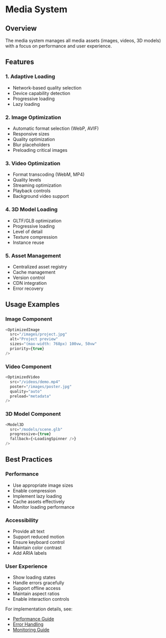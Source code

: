 # Media System

## Overview

The media system manages all media assets (images, videos, 3D models) with a focus on performance and user experience.

## Features

### 1. Adaptive Loading
- Network-based quality selection
- Device capability detection
- Progressive loading
- Lazy loading

### 2. Image Optimization
- Automatic format selection (WebP, AVIF)
- Responsive sizes
- Quality optimization
- Blur placeholders
- Preloading critical images

### 3. Video Optimization
- Format transcoding (WebM, MP4)
- Quality levels
- Streaming optimization
- Playback controls
- Background video support

### 4. 3D Model Loading
- GLTF/GLB optimization
- Progressive loading
- Level of detail
- Texture compression
- Instance reuse

### 5. Asset Management
- Centralized asset registry
- Cache management
- Version control
- CDN integration
- Error recovery

## Usage Examples

### Image Component
```typescript
<OptimizedImage
  src="/images/project.jpg"
  alt="Project preview"
  sizes="(max-width: 768px) 100vw, 50vw"
  priority={true}
/>
```

### Video Component
```typescript
<OptimizedVideo
  src="/videos/demo.mp4"
  poster="/images/poster.jpg"
  quality="auto"
  preload="metadata"
/>
```

### 3D Model Component
```typescript
<Model3D
  src="/models/scene.glb"
  progressive={true}
  fallback={<LoadingSpinner />}
/>
```

## Best Practices

### Performance
- Use appropriate image sizes
- Enable compression
- Implement lazy loading
- Cache assets effectively
- Monitor loading performance

### Accessibility
- Provide alt text
- Support reduced motion
- Ensure keyboard control
- Maintain color contrast
- Add ARIA labels

### User Experience
- Show loading states
- Handle errors gracefully
- Support offline access
- Maintain aspect ratios
- Enable interaction controls

For implementation details, see:
- [Performance Guide](../technical/PERFORMANCE_OPTIMIZATION.md)
- [Error Handling](../technical/ERROR_HANDLING.md)
- [Monitoring Guide](../technical/MONITORING.md)
